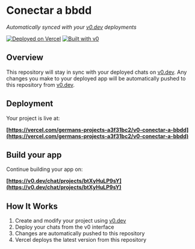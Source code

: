 # Conectar a bbdd

*Automatically synced with your [v0.dev](https://v0.dev) deployments*

[![Deployed on Vercel](https://img.shields.io/badge/Deployed%20on-Vercel-black?style=for-the-badge&logo=vercel)](https://vercel.com/germans-projects-a3f31bc2/v0-conectar-a-bbdd)
[![Built with v0](https://img.shields.io/badge/Built%20with-v0.dev-black?style=for-the-badge)](https://v0.dev/chat/projects/btXyHuLP9sY)

## Overview

This repository will stay in sync with your deployed chats on [v0.dev](https://v0.dev).
Any changes you make to your deployed app will be automatically pushed to this repository from [v0.dev](https://v0.dev).

## Deployment

Your project is live at:

**[https://vercel.com/germans-projects-a3f31bc2/v0-conectar-a-bbdd](https://vercel.com/germans-projects-a3f31bc2/v0-conectar-a-bbdd)**

## Build your app

Continue building your app on:

**[https://v0.dev/chat/projects/btXyHuLP9sY](https://v0.dev/chat/projects/btXyHuLP9sY)**

## How It Works

1. Create and modify your project using [v0.dev](https://v0.dev)
2. Deploy your chats from the v0 interface
3. Changes are automatically pushed to this repository
4. Vercel deploys the latest version from this repository